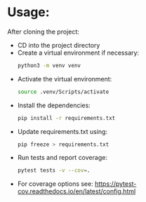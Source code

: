 # Usage:

After cloning the project:

- CD into the project directory
- Create a virtual environment if necessary: 
  ```bash 
  python3 -m venv venv
  ```
- Activate the virtual environment:
  ```bash
  source .venv/Scripts/activate
  ```
- Install the dependencies:
  ```bash
  pip install -r requirements.txt
  ```
- Update requirements.txt using:
  ```bash
  pip freeze > requirements.txt
  ```
- Run tests and report coverage:
  ```bash
  pytest tests -v --cov=.
  ```
- For coverage options see: https://pytest-cov.readthedocs.io/en/latest/config.html

